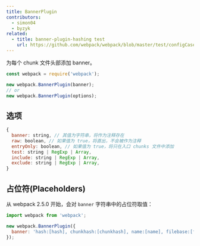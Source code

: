 ```yaml
---
title: BannerPlugin
contributors:
  - simon04
  - byzyk
related:
  - title: banner-plugin-hashing test
    url: https://github.com/webpack/webpack/blob/master/test/configCases/plugins/banner-plugin-hashing/webpack.config.js
---
```


为每个 chunk 文件头部添加 banner。

```javascript
const webpack = require('webpack');

new webpack.BannerPlugin(banner);
// or
new webpack.BannerPlugin(options);
```


## 选项

<!-- eslint-skip -->

```js
{
  banner: string, // 其值为字符串，将作为注释存在
  raw: boolean, // 如果值为 true，将直出，不会被作为注释
  entryOnly: boolean, // 如果值为 true，将只在入口 chunks 文件中添加
  test: string | RegExp | Array,
  include: string | RegExp | Array,
  exclude: string | RegExp | Array,
}
```


## 占位符(Placeholders)

从 webpack 2.5.0 开始，会对 `banner` 字符串中的占位符取值：

```javascript
import webpack from 'webpack';

new webpack.BannerPlugin({
  banner: 'hash:[hash], chunkhash:[chunkhash], name:[name], filebase:[filebase], query:[query], file:[file]'
});
```
